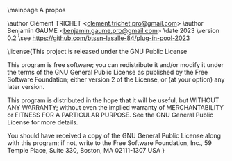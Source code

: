 \mainpage A propos

\author Clément TRICHET <<clement.trichet.pro@gmail.com>>
\author Benjamin GAUME <<benjamin.gaume.pro@gmail.com>>
\date 2023
\version 0.2
\see https://github.com/btssn-lasalle-84/plug-in-pool-2023


\license{This project is released under the GNU Public License

This program is free software; you can redistribute it and/or modify
it under the terms of the GNU General Public License as published by
the Free Software Foundation; either version 2 of the License, or
(at your option) any later version.

This program is distributed in the hope that it will be useful,
but WITHOUT ANY WARRANTY; without even the implied warranty of
MERCHANTABILITY or FITNESS FOR A PARTICULAR PURPOSE. See the
GNU General Public License for more details.

You should have received a copy of the GNU General Public License
along with this program; if not, write to the Free Software
Foundation, Inc., 59 Temple Place, Suite 330, Boston, MA 02111-1307 USA
}
